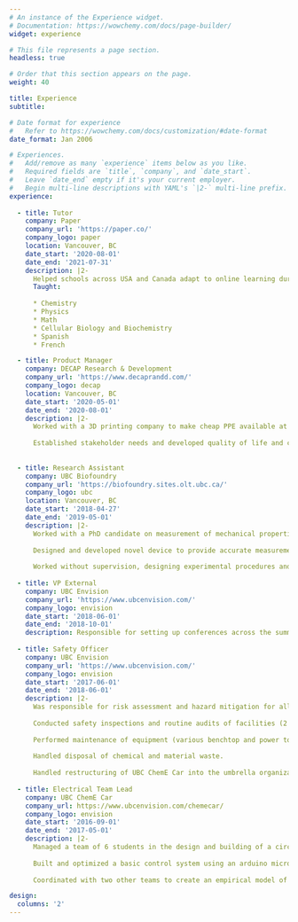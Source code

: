 ```yaml
---
# An instance of the Experience widget.
# Documentation: https://wowchemy.com/docs/page-builder/
widget: experience

# This file represents a page section.
headless: true

# Order that this section appears on the page.
weight: 40

title: Experience
subtitle:

# Date format for experience
#   Refer to https://wowchemy.com/docs/customization/#date-format
date_format: Jan 2006

# Experiences.
#   Add/remove as many `experience` items below as you like.
#   Required fields are `title`, `company`, and `date_start`.
#   Leave `date_end` empty if it's your current employer.
#   Begin multi-line descriptions with YAML's `|2-` multi-line prefix.
experience:
  
  - title: Tutor
    company: Paper
    company_url: 'https://paper.co/'
    company_logo: paper
    location: Vancouver, BC
    date_start: '2020-08-01'
    date_end: '2021-07-31'
    description: |2- 
      Helped schools across USA and Canada adapt to online learning during the COVID-19 pandemic by providing 24/7 support to students.
      Taught:
      
      * Chemistry
      * Physics
      * Math
      * Cellular Biology and Biochemistry
      * Spanish
      * French

  - title: Product Manager
    company: DECAP Research & Development
    company_url: 'https://www.decaprandd.com/'
    company_logo: decap
    location: Vancouver, BC
    date_start: '2020-05-01'
    date_end: '2020-08-01'
    description: |2-
      Worked with a 3D printing company to make cheap PPE available at the start of the COVID-19 pandemic. 
      
      Established stakeholder needs and developed quality of life and comfort improvements without sacrificing safety.
      
      
  - title: Research Assistant
    company: UBC Biofoundry
    company_url: 'https://biofoundry.sites.olt.ubc.ca/'
    company_logo: ubc
    location: Vancouver, BC
    date_start: '2018-04-27'
    date_end: '2019-05-01'
    description: |2-
      Worked with a PhD candidate on measurement of mechanical properties of viscoelastic neural cells.
      
      Designed and developed novel device to provide accurate measurements, reducing price by 80% compared to existing prototype while improving accuracy.
      
      Worked without supervision, designing experimental procedures and collecting and analyzing data to validate the device.
  
  - title: VP External
    company: UBC Envision
    company_url: 'https://www.ubcenvision.com/'
    company_logo: envision
    date_start: '2018-06-01'
    date_end: '2018-10-01'
    description: Responsible for setting up conferences across the summer and in preparation for the upcoming academic year. Also acted as a liaison between our own AICHE chapter and our sister chapter in Barcelona.
    
  - title: Safety Officer
    company: UBC Envision
    company_url: 'https://www.ubcenvision.com/'
    company_logo: envision
    date_start: '2017-06-01'
    date_end: '2018-06-01'
    description: |2-
      Was responsible for risk assessment and hazard mitigation for all Envision teams and projects.
      
      Conducted safety inspections and routine audits of facilities (2 labs, 1 workshop, 1 work room).
      
      Performed maintenance of equipment (various benchtop and power tools, 2 3D printers)
      
      Handled disposal of chemical and material waste.
      
      Handled restructuring of UBC ChemE Car into the umbrella organization UBC Envision. This required revision of all SOPs, and retraining of several members.
      
  - title: Electrical Team Lead
    company: UBC ChemE Car
    company_url: https://www.ubcenvision.com/chemecar/
    company_logo: envision
    date_start: '2016-09-01'
    date_end: '2017-05-01'
    description: |2-
      Managed a team of 6 students in the design and building of a circuit for a small chemically-powered car.
      
      Built and optimized a basic control system using an arduino microcontroller and series of MOSFETs, servos, and photoresistors.
      
      Coordinated with two other teams to create an empirical model of car speed and iodine clock reaction based on initial conditions.

design:
  columns: '2'
---
```

